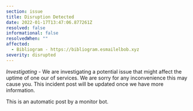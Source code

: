 ```yaml
---
section: issue
title: Disruption Detected
date: 2022-01-17T13:47:06.877261Z
resolved: false
informational: false
resolvedWhen: ""
affected:
  - Bibliogram - https://bibliogram.esmailelbob.xyz
severity: disrupted
---
```

*Investigating* - We are investigating a potential issue that might affect the uptime of one our of services. We are sorry for any inconvenience this may cause you. This incident post will be updated once we have more information.

This is an automatic post by a monitor bot.
        